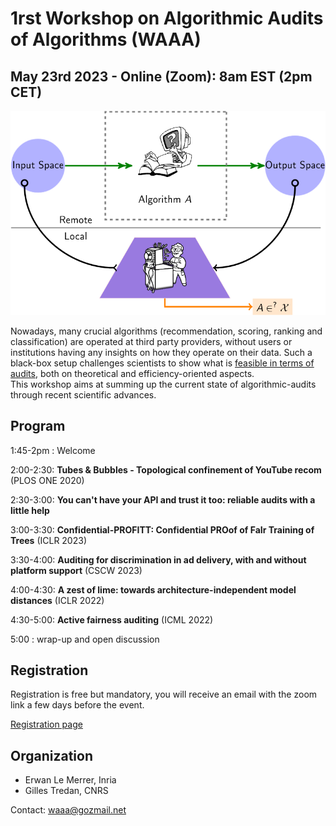 # 1rst Workshop on Algorithmic Audits of Algorithms (WAAA)
## May 23rd 2023 - Online (Zoom): 8am EST (2pm CET) 

<img src="./audit.png" width="600" alt="banner" class="center">

Nowadays, many crucial algorithms (recommendation, scoring, ranking and classification) are operated at third party providers, without users or institutions having any insights on how they operate on their data. Such a black-box setup challenges scientists to show what is [feasible in terms of audits](https://github.com/erwanlemerrer/awesome-audit-algorithms), both on theoretical and efficiency-oriented aspects.\
This workshop aims at summing up the current state of algorithmic-audits through recent scientific advances.

## Program

1:45-2pm : Welcome

2:00-2:30: **Tubes & Bubbles - Topological confinement of YouTube recom** (PLOS ONE 2020)

2:30-3:00: **You can't have your API and trust it too: reliable audits with a little help**

3:00-3:30: **Confidential-PROFITT: Confidential PROof of FaIr Training of Trees** (ICLR 2023)

3:30-4:00: **Auditing for discrimination in ad delivery, with and without platform support** (CSCW 2023)

4:00-4:30: **A zest of lime: towards architecture-independent model distances** (ICLR 2022)

4:30-5:00: **Active fairness auditing** (ICML 2022)

5:00     : wrap-up and open discussion

## Registration

Registration is free but mandatory, you will receive an email with the zoom link a few days before the event.

[Registration page](https://framaforms.org/registration-for-waaa-may-23rd-1678973540)

## Organization
* Erwan Le Merrer, Inria
* Gilles Tredan, CNRS

Contact: waaa@gozmail.net
